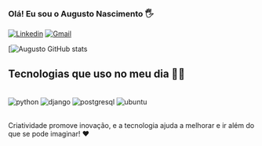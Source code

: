 ### Olá! Eu sou o Augusto Nascimento 🖐️

[![Linkedin](https://img.shields.io/badge/LinkedIn-0077B5?style=for-the-badge&logo=linkedin&logoColor=white)](www.linkedin.com/in/augustodev)
[![Gmail](https://img.shields.io/badge/Gmail-D14836?style=for-the-badge&logo=gmail&logoColor=white)](augustomn91@gmail.com)

[![Augusto GitHub stats](https://github-readme-stats.vercel.app/api?username=Augustomn91&show_icons=true&theme=tokyonight)

## Tecnologias que uso no meu dia 👨‍💻

<div style= "display: inline_block"><br/>
  <img align="center" alt="python" src="https://img.shields.io/badge/Python-3776AB?style=for-the-badge&logo=python&logoColor=white"/>
  <img align="center" alt="django" src="https://img.shields.io/badge/Django-092E20?style=for-the-badge&logo=django&logoColor=white"/>
  <img align="center" alt="postgresql" src="https://img.shields.io/badge/PostgreSQL-316192?style=for-the-badge&logo=postgresql&logoColor=white"/>
  <img align="center" alt="ubuntu" src="https://img.shields.io/badge/Ubuntu-E95420?style=for-the-badge&logo=ubuntu&logoColor=white"/>
</div><br/>

Criatividade promove inovação, e a tecnologia ajuda a melhorar e ir além do que se pode imaginar! ❤️
